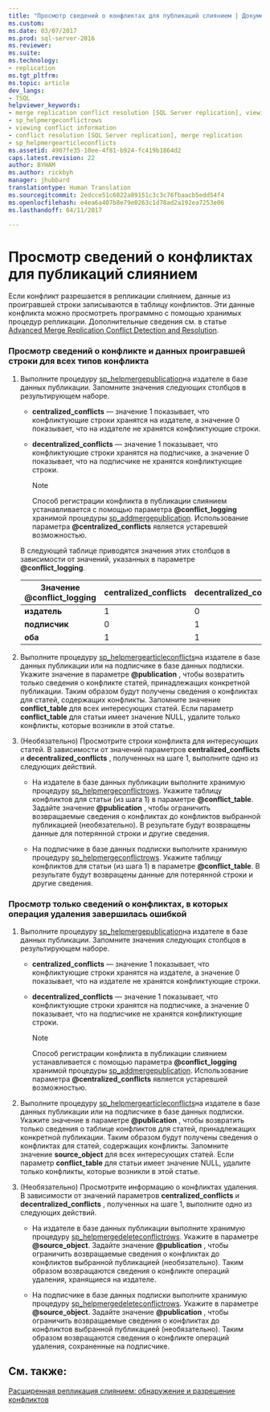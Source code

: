 ```yaml
---
title: "Просмотр сведений о конфликтах для публикаций слиянием | Документация Майкрософт"
ms.custom: 
ms.date: 03/07/2017
ms.prod: sql-server-2016
ms.reviewer: 
ms.suite: 
ms.technology:
- replication
ms.tgt_pltfrm: 
ms.topic: article
dev_langs:
- TSQL
helpviewer_keywords:
- merge replication conflict resolution [SQL Server replication], viewing conflicts
- sp_helpmergeconflictrows
- viewing conflict information
- conflict resolution [SQL Server replication], merge replication
- sp_helpmergearticleconflicts
ms.assetid: 4907fe35-10ee-4f81-b924-fc419b1864d2
caps.latest.revision: 22
author: BYHAM
ms.author: rickbyh
manager: jhubbard
translationtype: Human Translation
ms.sourcegitcommit: 2edcce51c6822a89151c3c3c76fbaacb5edd54f4
ms.openlocfilehash: e4ea6a407b8e79e0263c1d78ad2a192ea7253e06
ms.lasthandoff: 04/11/2017

---
```

# <a name="view-conflict-information-for-merge-publications"></a>Просмотр сведений о конфликтах для публикаций слиянием
  Если конфликт разрешается в репликации слиянием, данные из проигравшей строки записываются в таблицу конфликтов. Эти данные конфликта можно просмотреть программно с помощью хранимых процедур репликации. Дополнительные сведения см. в статье [Advanced Merge Replication Conflict Detection and Resolution](../../relational-databases/replication/merge/advanced-merge-replication-conflict-detection-and-resolution.md).  
  
### <a name="to-view-conflict-information-and-losing-row-data-for-all-types-of-conflicts"></a>Просмотр сведений о конфликте и данных проигравшей строки для всех типов конфликта  
  
1.  Выполните процедуру [sp_helpmergepublication](../../relational-databases/system-stored-procedures/sp-helpmergepublication-transact-sql.md)на издателе в базе данных публикации. Запомните значения следующих столбцов в результирующем наборе.  
  
    -   **centralized_conflicts** — значение 1 показывает, что конфликтующие строки хранятся на издателе, а значение 0 показывает, что на издателе не хранятся конфликтующие строки.  
  
    -   **decentralized_conflicts** — значение 1 показывает, что конфликтующие строки хранятся на подписчике, а значение 0 показывает, что на подписчике не хранятся конфликтующие строки.  
  
        > [!NOTE]  
        >  Способ регистрации конфликта в публикации слиянием устанавливается с помощью параметра **@conflict_logging** хранимой процедуры [sp_addmergepublication](../../relational-databases/system-stored-procedures/sp-addmergepublication-transact-sql.md). Использование параметра **@centralized_conflicts** является устаревшей возможностью.  
  
     В следующей таблице приводятся значения этих столбцов в зависимости от значений, указанных в параметре **@conflict_logging**.  
  
    |Значение @conflict_logging|centralized_conflicts|decentralized_conflicts|  
    |------------------------------|----------------------------|------------------------------|  
    |**издатель**|1|0|  
    |**подписчик**|0|1|  
    |**оба**|1|1|  
  
2.  Выполните процедуру [sp_helpmergearticleconflicts](../../relational-databases/system-stored-procedures/sp-helpmergearticleconflicts-transact-sql.md)на издателе в базе данных публикации или на подписчике в базе данных подписки. Укажите значение в параметре **@publication** , чтобы возвратить только сведения о конфликте статей, принадлежащих конкретной публикации. Таким образом будут получены сведения о конфликтах для статей, содержащих конфликты. Запомните значение **conflict_table** для всех интересующих статей. Если параметр **conflict_table** для статьи имеет значение NULL, удалите только конфликты, которые возникли в этой статье.  
  
3.  (Необязательно) Просмотрите строки конфликта для интересующих статей. В зависимости от значений параметров **centralized_conflicts** и **decentralized_conflicts** , полученных на шаге 1, выполните одно из следующих действий.  
  
    -   На издателе в базе данных публикации выполните хранимую процедуру [sp_helpmergeconflictrows](../../relational-databases/system-stored-procedures/sp-helpmergeconflictrows-transact-sql.md). Укажите таблицу конфликтов для статьи (из шага 1) в параметре **@conflict_table**. Задайте значение **@publication** , чтобы ограничить возвращаемые сведения о конфликтах до конфликтов выбранной публикацией (необязательно). В результате будут возвращены данные для потерянной строки и другие сведения.  
  
    -   На подписчике в базе данных подписки выполните хранимую процедуру [sp_helpmergeconflictrows](../../relational-databases/system-stored-procedures/sp-helpmergeconflictrows-transact-sql.md). Укажите таблицу конфликтов для статьи (из шага 1) в параметре **@conflict_table**. В результате будут возвращены данные для потерянной строки и другие сведения.  
  
### <a name="to-view-information-only-on-conflicts-where-the-delete-failed"></a>Просмотр только сведений о конфликтах, в которых операция удаления завершилась ошибкой  
  
1.  Выполните процедуру [sp_helpmergepublication](../../relational-databases/system-stored-procedures/sp-helpmergepublication-transact-sql.md)на издателе в базе данных публикации. Запомните значения следующих столбцов в результирующем наборе.  
  
    -   **centralized_conflicts** — значение 1 показывает, что конфликтующие строки хранятся на издателе, а значение 0 показывает, что на издателе не хранятся конфликтующие строки.  
  
    -   **decentralized_conflicts** — значение 1 показывает, что конфликтующие строки хранятся на подписчике, а значение 0 показывает, что на подписчике не хранятся конфликтующие строки.  
  
        > [!NOTE]  
        >  Способ регистрации конфликта в публикации слиянием устанавливается с помощью параметра **@conflict_logging** хранимой процедуры [sp_addmergepublication](../../relational-databases/system-stored-procedures/sp-addmergepublication-transact-sql.md). Использование параметра **@centralized_conflicts** является устаревшей возможностью.  
  
2.  Выполните процедуру [sp_helpmergearticleconflicts](../../relational-databases/system-stored-procedures/sp-helpmergearticleconflicts-transact-sql.md)на издателе в базе данных публикации или на подписчике в базе данных подписки. Укажите значение в параметре **@publication** , чтобы возвратить только сведения о таблице конфликтов для статей, принадлежащих конкретной публикации. Таким образом будут получены сведения о конфликтах для статей, содержащих конфликты. Запомните значение **source_object** для всех интересующих статей. Если параметр **conflict_table** для статьи имеет значение NULL, удалите только конфликты, которые возникли в этой статье.  
  
3.  (Необязательно) Просмотрите информацию о конфликтах удаления. В зависимости от значений параметров **centralized_conflicts** и **decentralized_conflicts** , полученных на шаге 1, выполните одно из следующих действий.  
  
    -   На издателе в базе данных публикации выполните хранимую процедуру [sp_helpmergedeleteconflictrows](../../relational-databases/system-stored-procedures/sp-helpmergedeleteconflictrows-transact-sql.md). Укажите в параметре **@source_object**. Задайте значение **@publication** , чтобы ограничить возвращаемые сведения о конфликтах до конфликтов выбранной публикацией (необязательно). Таким образом возвращаются сведения о конфликте операций удаления, хранящиеся на издателе.  
  
    -   На подписчике в базе данных подписки выполните хранимую процедуру [sp_helpmergedeleteconflictrows](../../relational-databases/system-stored-procedures/sp-helpmergedeleteconflictrows-transact-sql.md). Укажите в параметре **@source_object**. Задайте значение **@publication** , чтобы ограничить возвращаемые сведения о конфликтах до конфликтов выбранной публикацией (необязательно). Таким образом возвращаются сведения о конфликте операций удаления, сохраненные на подписчике.  
  
## <a name="see-also"></a>См. также:  
 [Расширенная репликация слиянием: обнаружение и разрешение конфликтов](../../relational-databases/replication/merge/advanced-merge-replication-conflict-detection-and-resolution.md)  
  
  
